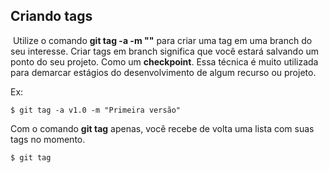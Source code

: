 ## Criando tags

​	Utilize o comando **git tag -a <nome> -m "<mensagem sobre a tag>"** para criar uma tag em uma branch do seu interesse. Criar tags em branch significa que você estará salvando um ponto do seu projeto. Como um **checkpoint**. Essa técnica é muito utilizada para demarcar estágios do desenvolvimento de algum recurso ou projeto.

Ex:

```
$ git tag -a v1.0 -m "Primeira versão"
```

Com o comando **git tag** apenas, você recebe de volta uma lista com suas tags no momento.

```
$ git tag
```

